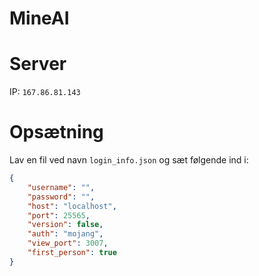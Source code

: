 # MineAI


# Server
IP: `167.86.81.143`

# Opsætning

Lav en fil ved navn `login_info.json` og sæt følgende ind i:
```json
{
    "username": "",
    "password": "",
    "host": "localhost",
    "port": 25565,
    "version": false,
    "auth": "mojang",
    "view_port": 3007,
    "first_person": true
}
```
